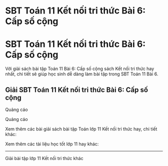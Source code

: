 # SBT Toán 11 Kết nối tri thức Bài 6: Cấp số cộng

# SBT Toán 11 Kết nối tri thức Bài 6: Cấp số cộng

Với giải sách bài tập Toán 11 Bài 6: Cấp số cộng sách Kết nối tri thức hay nhất, chi tiết sẽ giúp học sinh dễ dàng làm bài tập trong SBT Toán 11 Bài 6.

## Giải SBT Toán 11 Kết nối tri thức Bài 6: Cấp số cộng

Quảng cáo

Quảng cáo

Xem thêm các bài giải sách bài tập Toán lớp 11 Kết nối tri thức hay, chi tiết khác:

Xem thêm các tài liệu học tốt lớp 11 hay khác:

* * *

Giải bài tập lớp 11 Kết nối tri thức khác
